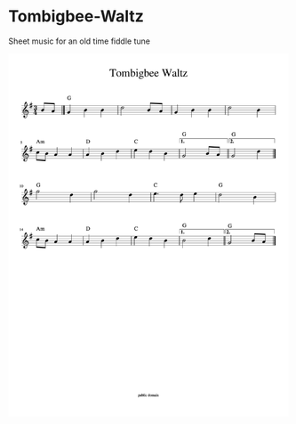 # Tombigbee-Waltz
Sheet music for an old time fiddle tune

![Tombigbee Waltz Sheet Music](https://raw.githubusercontent.com/lucasgonze/Tombigbee-Waltz/master/Tombigbee_Waltz-1.png "Tombigbee Waltz Sheet Music")
